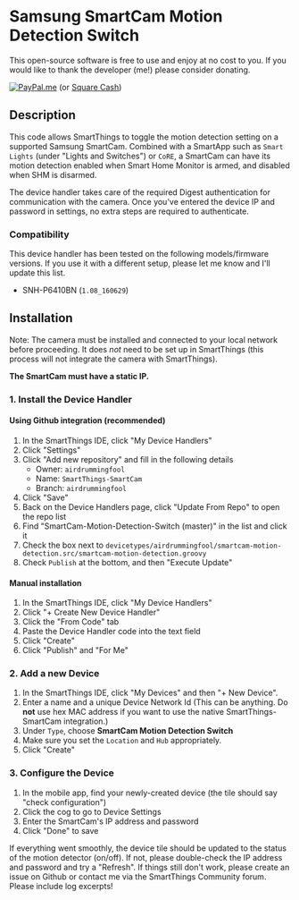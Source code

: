 # Samsung SmartCam Motion Detection Switch
This open-source software is free to use and enjoy at no cost to you. If you would like to thank the developer (me!) please consider donating.

[![PayPal.me](https://www.paypalobjects.com/en_US/i/btn/btn_donate_SM.gif)](https://paypal.me/TommyGoode) (or [Square Cash](https://cash.me/$TommyG)) 


## Description
This code allows SmartThings to toggle the motion detection setting on a supported Samsung SmartCam. Combined with a SmartApp such as `Smart Lights` (under "Lights and Switches") or `CoRE`, a SmartCam can have its motion detection enabled when Smart Home Monitor is armed, and disabled when SHM is disarmed.

The device handler takes care of the required Digest authentication for communication with the camera. Once you've entered the device IP and password in settings, no extra steps are required to authenticate.


### Compatibility
This device handler has been tested on the following models/firmware versions. If you use it with a different setup, please let me know and I'll update this list.

* SNH-P6410BN (`1.08_160629`)


## Installation
Note: The camera must be installed and connected to your local network before proceeding. It does *not* need to be set up in SmartThings (this process will not integrate the camera with SmartThings).

**The SmartCam must have a static IP.**

### 1. Install the Device Handler

#### Using Github integration (recommended)
1. In the SmartThings IDE, click "My Device Handlers"
1. Click "Settings"
1. Click "Add new repository" and fill in the following details
   * Owner: `airdrummingfool`
   * Name: `SmartThings-SmartCam`
   * Branch: `airdrummingfool`
1. Click "Save"
1. Back on the Device Handlers page, click "Update From Repo" to open the repo list
1. Find "SmartCam-Motion-Detection-Switch (master)" in the list and click it
1. Check the box next to `devicetypes/airdrummingfool/smartcam-motion-detection.src/smartcam-motion-detection.groovy`
1. Check `Publish` at the bottom, and then "Execute Update"


#### Manual installation
1. In the SmartThings IDE, click "My Device Handlers"
1. Click "+ Create New Device Handler"
1. Click the "From Code" tab
1. Paste the Device Handler code into the text field
1. Click "Create"
1. Click "Publish" and "For Me"


### 2. Add a new Device
1. In the SmartThings IDE, click "My Devices" and then "+ New Device".
1. Enter a name and a unique Device Network Id (This can be anything. Do **not** use hex MAC address if you want to use the native SmartThings-SmartCam integration.)
1. Under `Type`, choose **SmartCam Motion Detection Switch**
1. Make sure you set the `Location` and `Hub` appropriately.
1. Click "Create"


### 3. Configure the Device
1. In the mobile app, find your newly-created device (the tile should say "check configuration")
1. Click the cog to go to Device Settings
1. Enter the SmartCam's IP address and password
1. Click "Done" to save

If everything went smoothly, the device tile should be updated to the status of the motion detector (on/off). If not, please double-check the IP address and password and try a "Refresh". If things still don't work, please create an issue on Github or contact me via the SmartThings Community forum. Please include log excerpts!
